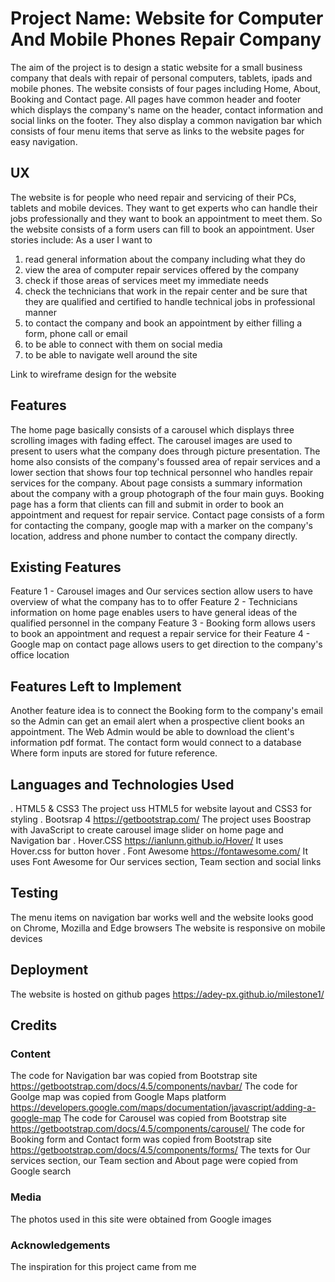 # Project Name: Website for Computer And Mobile Phones Repair Company
The aim of the project is to design a static website for a small business company that deals with repair of personal computers, 
tablets, ipads and mobile phones. The website consists of four pages including Home, About, Booking and Contact page. All pages 
have common header and footer which displays the company's name on the header, contact information and social links on the footer.
They also display a common navigation bar which consists of four menu items that serve as links to the website pages for easy navigation.

## UX
The website is for people who need repair and servicing of their PCs, tablets and mobile devices. They want to get experts who can handle their 
jobs professionally and they want to book an appointment to meet them. So the website consists of a form users can fill to book an appointment.
User stories include:
As a user I want to 
1. read general information about the company including what they do
2. view the area of computer repair services offered by the company
3. check if those areas of services meet my immediate needs
4. check the technicians that work in the repair center and be sure that they are 
   qualified and certified to handle technical jobs in professional manner
5. to contact the company and book an appointment by either filling a form, phone call or email
6. to be able to connect with them on social media
7. to be able to navigate well around the site 

Link to wireframe design for the website 

## Features
The home page basically consists of a carousel which displays three scrolling images with fading effect. The carousel images are used to present
to users what the company does through picture presentation. The home also consists of the company's foussed area of repair services and a lower section
that shows four top technical personnel who handles repair services for the company.
About page consists a summary information about the company with a group photograph
of the four main guys. 
Booking page has a form that clients can fill and submit in order to book an appointment and request for repair service. 
Contact page consists of a form for contacting the company, google map with a marker on the company's location, address and phone number to contact the company directly.


## Existing Features
Feature 1 - Carousel images and Our services section allow users to have overview of what the company has to to offer
Feature 2 - Technicians information on home page enables users to have general ideas of the qualified personnel in the company
Feature 3 - Booking form allows users to book an appointment and request a repair service for their 
Feature 4 - Google map on contact page allows users to get direction to the company's office location

## Features Left to Implement
Another feature idea is to connect the Booking form to the company's email so the Admin can get an email alert when a prospective client books 
an appointment. The Web Admin would be able to download the client's information pdf format. The contact form would connect to a database Where form inputs
are stored for future reference.

## Languages and Technologies Used
. HTML5 & CSS3 
The project uss HTML5 for website layout and CSS3 for styling
. Bootsrap 4 https://getbootstrap.com/
The project uses Boostrap with JavaScript to create carousel image slider on home page and Navigation bar 
. Hover.CSS https://ianlunn.github.io/Hover/
It uses Hover.css for button hover
. Font Awesome https://fontawesome.com/
It uses Font Awesome for Our services section, Team section and social links

## Testing
The menu items on navigation bar works well and the website looks good on Chrome, Mozilla and Edge browsers
The website is responsive on mobile devices 

## Deployment
The website is hosted on github pages https://adey-px.github.io/milestone1/

## Credits
### Content
The code for Navigation bar was copied from Bootstrap site https://getbootstrap.com/docs/4.5/components/navbar/
The code for Goolge map was copied from Google Maps platform https://developers.google.com/maps/documentation/javascript/adding-a-google-map
The code for Carousel was copied from Bootstrap site https://getbootstrap.com/docs/4.5/components/carousel/
The code for Booking form and Contact form was copied from Bootstrap site https://getbootstrap.com/docs/4.5/components/forms/
The texts for Our services section, our Team section and About page were copied from Google search
### Media
The photos used in this site were obtained from Google images
### Acknowledgements
The inspiration for this project came from me
